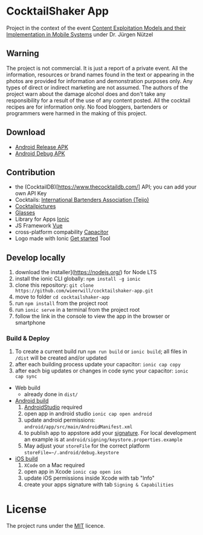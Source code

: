 # CocktailShaker App
Project in the context of the event [Content Exploitation Models and their Implementation in Mobile Systems](https://www.tu-ilmenau.de/modultafeln/Informatik/Bachelor/2013/fach/13137/) under Dr. Jürgen Nützel

## Warning
The project is not commercial. It is just a report of a private event. All the information, resources or brand names found in the text or appearing in the photos are provided for information and demonstration purposes only. Any types of direct or indirect marketing are not assumed.
The authors of the project warn about the damage alcohol does and don't take any responsibility for a result of the use of any content posted.
All the cocktail recipes are for information only.
No food bloggers, bartenders or programmers were harmed in the making of this project.

## Download
- [Android Release APK](android/app/release/app-release.apk)
- [Android Debug APK](android/app/build/outputs/apk/debug/app-debug.apk)

## Contribution
- the (CocktailDB)[https://www.thecocktaildb.com/] API; you can add your own API Key
- Cocktails: [International Bartenders Association (Teijo)](https://github.com/teijo/iba-cocktails)
- [Cocktailpictures](https://github.com/alfg/opendrinks) 
- [Glasses](https://github.com/mikeyhogarth/cocktails)
- Library for Apps [Ionic](https://github.com/ionic-team/ionic) 
- JS Framework [Vue](https://github.com/vuejs/vue) 
- cross-platform compability [Capacitor](https://github.com/ionic-team/capacitor) 
- Logo made with Ionic [Get started](https://ionicframework.com/start#basics) Tool

## Develop locally
1. download the installer](https://nodejs.org/) for Node LTS
2. install the ionic CLI globally: `npm install -g ionic`
3. clone this repository: `git clone https://github.com/wieerwill/cocktailshaker-app.git`
4. move to folder `cd cocktailshaker-app`
5. run `npm install` from the project root
6. run `ionic serve` in a terminal from the project root
7. follow the link in the console to view the app in the browser or smartphone

### Build & Deploy
1. To create a current build run `npm run build` or `ionic build`; all files in `/dist` will be created and/or updated
2. after each building process update your capacitor: `ionic cap copy`
3. after each big updates or changes in code sync your capacitor: `ionic cap sync`

- Web build
  - already done in `dist/`
- [Android build](https://ionicframework.com/docs/developing/android)
  1. [AndroidStudio](https://developer.android.com/studio/) required
  2. open app in android studio `ionic cap open android`
  3. update android permissions: `android/app/src/main/AndroidManifest.xml`
  4. to publish app to appstore add your [signature](https://developer.android.com/studio/publish/app-signing). For local development an example is at `android/signing/keystore.properties.example`
  5. May adjust your `storeFile` for the correct platform `storeFile=~/.android/debug.keystore`
- [iOS build](https://ionicframework.com/docs/developing/ios)
  1. `XCode` on a Mac required
  2. open app in Xcode `ionic cap open ios`
  3. update iOS permissions inside Xcode with tab "Info"
  4. create your apps signature with tab  `Signing & Capabilities`

# License
The project runs under the [MIT](./LICENSE) licence.